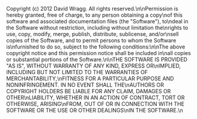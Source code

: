 Copyright (c) 2012 David Wragg. All rights reserved.\n\nPermission is hereby granted, free of charge, to any person obtaining a copy\nof this software and associated documentation files (the \"Software\"), to\ndeal in the Software without restriction, including without limitation the\nrights to use, copy, modify, merge, publish, distribute, sublicense, and/or\nsell copies of the Software, and to permit persons to whom the Software is\nfurnished to do so, subject to the following conditions:\n\nThe above copyright notice and this permission notice shall be included in\nall copies or substantial portions of the Software.\n\nTHE SOFTWARE IS PROVIDED \"AS IS\", WITHOUT WARRANTY OF ANY KIND, EXPRESS OR\nIMPLIED, INCLUDING BUT NOT LIMITED TO THE WARRANTIES OF MERCHANTABILITY,\nFITNESS FOR A PARTICULAR PURPOSE AND NONINFRINGEMENT. IN NO EVENT SHALL THE\nAUTHORS OR COPYRIGHT HOLDERS BE LIABLE FOR ANY CLAIM, DAMAGES OR OTHER\nLIABILITY, WHETHER IN AN ACTION OF CONTRACT, TORT OR OTHERWISE, ARISING\nFROM, OUT OF OR IN CONNECTION WITH THE SOFTWARE OR THE USE OR OTHER DEALINGS\nIN THE SOFTWARE.\n
